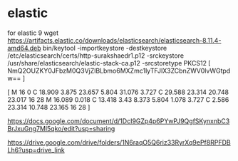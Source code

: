 # elastic
for elastic 9
wget https://artifacts.elastic.co/downloads/elasticsearch/elasticsearch-8.11.4-amd64.deb
bin/keytool -importkeystore -destkeystore /etc/elasticsearch/certs/http-surakshaedr1.p12 -srckeystore /usr/share/elasticsearch/elastic-stack-ca.p12 -srcstoretype PKCS12
 [ NmQ2OUZKY0JFbzM0Q3VjZlBLbmo6MXZmc1lyTFJIX3ZCbnZWV0lvWGtpdw==
 ]

[
M 16 0 C 18.909 3.875 23.657 5.804 31.076 3.727 C 29.588 23.314 20.748 23.017 16 28 M 16.089 0.018 C 13.418 3.43 8.373 5.804 1.078 3.727 C 2.586 23.314 10.748 23.165 16 28
]

https://docs.google.com/document/d/1DcI9GZp4p6PYwPJ9QgfSKynxnbC3BrJxuGng7Ml5qko/edit?usp=sharing

https://drive.google.com/drive/folders/1N6raqO5Q6riz33RyrXq9ePf8RPFDBLh6?usp=drive_link

